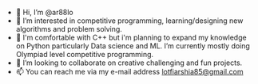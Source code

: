 - 👋 Hi, I’m @ar88lo
- 👀 I’m interested in competitive programming, learning/designing new algorithms and problem solving.
- 🌱 I'm comfortable with C++ but i'm planning to expand my knowledge on Python particularly Data science and ML. I’m currently mostly doing Olympiad level competitive programming.
- 💞️ I’m looking to collaborate on creative challenging and fun projects.
- 📫 You can reach me via my e-mail address lotfiarshia85@gmail.com

<!---
ar88lo/ar88lo is a ✨ special ✨ repository because its `README.md` (this file) appears on your GitHub profile.
You can click the Preview link to take a look at your changes.
--->
